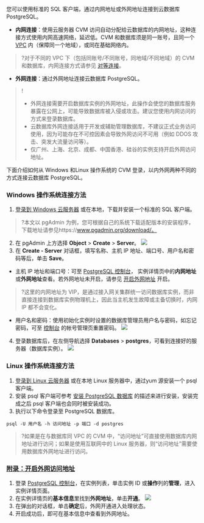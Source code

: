 您可以使用标准的 SQL 客户端，通过内网地址或外网地址连接到云数据库 PostgreSQL。
- **内网连接**：使用云服务器 CVM 访问自动分配给云数据库的内网地址，这种连接方式使用内网高速网络，延迟低。CVM 和数据库须是同一账号，且同一个[ VPC](https://cloud.tencent.com/document/product/215/20046) 内（保障同一个地域），或同在基础网络内。
>?对于不同的 VPC 下（包括同账号/不同账号，同地域/不同地域）的 CVM 和数据库，内网连接方式请参见 [对等连接](https://cloud.tencent.com/document/product/553/18827)。
- **外网连接**：通过外网地址连接云数据库 PostgreSQL。
>!
>- 外网连接需要开启数据库实例的外网地址，此操作会使您的数据库服务暴露在公网上，可能导致数据库被入侵或攻击。建议您使用内网访问的方式来登录数据库。
>- 云数据库外网连接适用于开发或辅助管理数据库，不建议正式业务访问使用，因为可能存在不可控因素会导致外网访问不可用（例如 DDOS 攻击、突发大流量访问等）。
>- 仅广州、上海、北京、成都、中国香港、硅谷的实例支持开启外网访问地址。

下面介绍如何从 Windows 和Linux 操作系统的 CVM 登录，以内外网两种不同的方式连接云数据库 PostgreSQL。

### Windows 操作系统连接方法
1. [登录到 Windows 云服务器](https://cloud.tencent.com/document/product/213/2764) 或在本地，下载并安装一个标准的 SQL 客户端。
>?本文以 pgAdmin 为例，您可根据自己的系统下载适配版本的安装程序，下载地址请参见https://www.pgadmin.org/download/。
2. 在 pgAdmin 上方选择 **Object** > **Create** > **Server**。
![](https://main.qcloudimg.com/raw/38db0fb15e9de97762362a7afb105796.png)
3. 在 **Create - Server** 对话框，填写名称、主机 IP 地址、端口号、用户名和密码等后，单击 **Save**。
 - 主机 IP 地址和端口号：可至 [PostgreSQL 控制台](https://console.cloud.tencent.com/pgsql)， 实例详情页中的**内网地址**或**外网地址**查看。若外网地址未开启，请参见 [开启外网地址](#kqww) 开启。
>?这里的内网地址为 VIP，是通过接入网关集群统一访问数据库实例，而非直接连接到数据库实例物理机上，因此当主机发生故障或主备切换时，内网 IP 都不会变化。
 - 用户名和密码：使用初始化实例时设置的数据库管理员用户名与密码，如忘记密码，可至 [控制台](https://console.cloud.tencent.com/pgsql) 的帐号管理页重置密码。
![](https://main.qcloudimg.com/raw/ef6b1975a212ee352adda4dd4e1159e7.png)
4. 登录数据库后，在左侧导航选择 **Databases** > **postgres**，可看到连接好的服务器（数据库实例）。
![](https://main.qcloudimg.com/raw/ede1361fb76d38deaf9cf22d3a43e8f3.png)

### Linux 操作系统连接方法
1. [登录到 Linux 云服务器](https://cloud.tencent.com/document/product/213/2936) 或在本地 Linux 服务器中，通过yum 源安装一个 psql 客户端。
2. 安装 psql 客户端可参考 [安装 PostgreSQL 数据库](https://cloud.tencent.com/document/product/409/11642) 的描述来进行安装，安装完成之后 psql 客户端也会同时被安装成功。
3. 执行以下命令登录至 PostgreSQL 数据库。
```
psql -U 用户名 -h 访问地址 -p 端口 -d postgres
```
>?如果是在与数据库同 VPC 的 CVM 中，“访问地址”可直接使用数据库内网地址进行访问；如果是使用互联网中的 Linux 服务器，则“访问地址”需要使用数据库外网地址进行访问。

### [附录：开启外网访问地址](id:kqww)
1. 登录 [PostgreSQL 控制台](https://console.cloud.tencent.com/pgsql)，在实例列表，单击实例 ID 或**操作**列的**管理**，进入实例详情页面。
2. 在实例详情页的**基本信息**里找到**外网地址**，单击**开通**。
![](https://main.qcloudimg.com/raw/9ca9cd47bbf25fbbf8af012cafcdcfdf.png)
3. 在弹出的对话框，单击**确定**后，外网开通进入处理状态。
4. 开启成功后，即可在基本信息中查看到外网地址。
